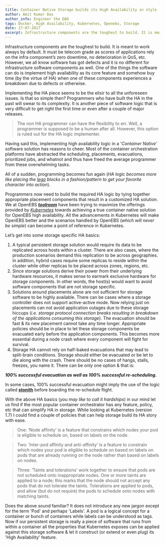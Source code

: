 ```yaml
---
title: Container Native Storage builds its High Availability in style
author: Amit Kumar Das
author_info: Engineer the DAO
tags: Docker, High Availability, Kubernetes, Openebs, Storage
date: 17-07-2017
excerpt: Infrastructure components are the toughest to build. It is meant to work always by default. 
---
```


Infrastructure components are the toughest to build. It is meant to work always by default. It must be telecom grade as scores of applications rely on the infra component’s zero downtime, no deterioration in QoS, etc. However, we all know software has got defects and it is no different for infrastructure software components as well. One of the things the software can do is implement high availability as its core feature and somehow buy time (by the virtue of HA) when one of these components experiences a breakdown due to defects or otherwise.

Implementing the HA piece seems to be the elixir to all the unforeseen issues. Is that so simple then? Programmers who have built the HA in the past will swear to its complexity. It is another piece of software logic that is very difficult to get right the first time or even after a couple of major releases.

> The non HA programmer can have the flexibility to err. Well, a programmer is supposed to be a human after all. However, this option is ruled out for the HA logic implementer.

Having said this, implementing high availability logic in a '*Container Native*' software solution has reasons to cheer. Most of the container orchestration platforms have abstracted the scheduling, placements, evacuations, prioritized jobs, and whatnot and thus have freed the average programmer from these overwhelming tasks.

All of a sudden, programming becomes fun again (*HA logic becomes more like placing the [lego](https://en.wikipedia.org/wiki/Lego) blocks in a fashion/pattern to get your favorite character into action*).

Programmers now need to build the required HA logic by tying together appropriate placement components that result in a customized HA solution. We at OpenEBS [***toolroom***](https://github.com/openebs/) have been trying to maximize the offerings provided by [*Kubernetes*](https://kubernetes.io/) towards achieving a true container native solution for OpenEBS high availability. All the advancements in Kubernetes will make OpenEBS better and the scenarios handled by OpenEBS (*which will never be simple*) can become a point of reference in Kubernetes.

Let’s get into some storage specific HA basics:

1. A typical persistent storage solution would require its data to be replicated across hosts within a cluster. There are also cases, where the production scenarios demand this replication to be across geographies. In addition, hybrid cases require some replicas to reside within the cluster while other replicas to be placed across zones, regions, etc.
2. Since storage solutions derive their power from their underlying hardware resources, it makes sense to earmark exclusive hardware for storage components. In other words, the host(s) would want to avoid software components that are not storage specific.
3. Solutions around placements alone are not sufficient for storage software to be highly available. There can be cases where a storage controller does not support active-active mode. Now relying just on placements can not avoid application outages due to these storage hiccups (*i.e. storage protocol connection breaks resulting in breakdown of the applications consuming this storage*). The evacuation should be fast & its new placement cannot take any time longer. Appropriate policies should be in place to let these storage components be evacuated early before the application components. This becomes more essential during a node crash where every component will fight for survival.
4. Storage HA cannot rely on half-baked evacuations that may lead to split-brain conditions. Storage should either be evacuated or be let to die along with the crash. There should be no cases of hangs, stalls, freezes, you name it. There can be only one option & that is:

***100% successful evacuation as well as 100% successful re-scheduling.***

In some cases, 100% successful evacuation might imply the use of the logic called [**stonith**](https://en.wikipedia.org/wiki/STONITH) before boarding the re-schedule flight.

With the above HA basics (*you may like to call it hardships*) in our mind let us find if the most popular container orchestrator has any feature, policy, etc that can simplify HA in storage. While looking at Kubernetes (version 1.7) I could find a couple of policies that can help storage build its HA story with ease.

> One: ‘Node affinity’ is a feature that constrains which nodes your pod is eligible to schedule on, based on labels on the node.

> Two: ‘Inter-pod affinity and anti-affinity’ is a feature to constrain which nodes your pod is eligible to schedule on based on labels on pods that are already running on the node rather than based on labels on nodes.

> Three: ‘Taints and tolerations’ work together to ensure that pods are not scheduled onto inappropriate nodes. One or more taints are applied to a node; this marks that the node should not accept any pods that do not tolerate the taints. Tolerations are applied to pods, and allow (but do not require) the pods to schedule onto nodes with matching taints.

Does the above sound familiar? It does not introduce any new jargon except for the term 'Pod' and perhaps 'Labels'. A pod is a logical concept for a container or bunch of containers while labels can be understood as tags. Now if our persistent storage is really a piece of software that runs from within a container all the properties that Kubernetes exposes can be applied against this storage software & let it construct (or extend or even plug) its 'High Availability' feature.
